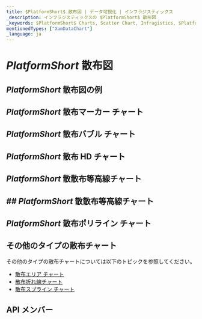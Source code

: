 ```yaml
---
title: $PlatformShort$ 散布図 | データ可視化 | インフラジスティックス
_description: インフラジスティックスの $PlatformShort$ 散布図
_keywords: $PlatformShort$ Charts, Scatter Chart, Infragistics, $PlatformShort$ チャート, 散布図, インフラジスティックス
mentionedTypes: ["XamDataChart"]
_language: ja
---
```

# $PlatformShort$ 散布図

<!-- TODO add introduction to and purpose of using about using scatter series in data-chart -->

## $PlatformShort$ 散布図の例
<!-- TODO use this iframe which will point to a new sample:
<iframe src='{environment:dvDemosBaseUrl}/charts/data-chart-type-scatter-series' width="100%" height="100%" seamless frameBorder="0" onload="onXPlatSampleIframeContentLoaded(this);" alt="$PlatformShort$ 散布図の例"></iframe> -->

## $PlatformShort$ 散布マーカー チャート

<!-- data-chart-type-scatter-point-series.md -->

## $PlatformShort$ 散布バブル チャート

<!-- data-chart-type-scatter-bubble-series.md -->

## $PlatformShort$ 散布 HD チャート

<!-- data-chart-type-scatter-hd-series.md -->

## $PlatformShort$ 散散布等高線チャート

<!-- TODO copy and combine content (code snippets, description) from these topics:
	data-chart-type-scatter-contour-series.md
-->

## ## $PlatformShort$ 散散布等高線チャート


<!-- data-chart-type-scatter-polygon-series.md -->

## $PlatformShort$ 散布ポリライン チャート

<!-- data-chart-type-scatter-polyline-series.md -->

## その他のタイプの散布チャート

その他のタイプの散布チャートについては以下のトピックを参照してください。

- [散布エリア チャート](chart-types-area.md#$PlatformShort$-Scatter-Area-Chart)
- [散布折れ線チャート](chart-types-line.md#$PlatformShort$-Scatter-Line-Chart)
- [散布スプライン チャート](chart-types-spline.md#$PlatformShort$-Scatter-Spline-Chart)


## API メンバー
<!-- TODO list API links used in this topic -->

